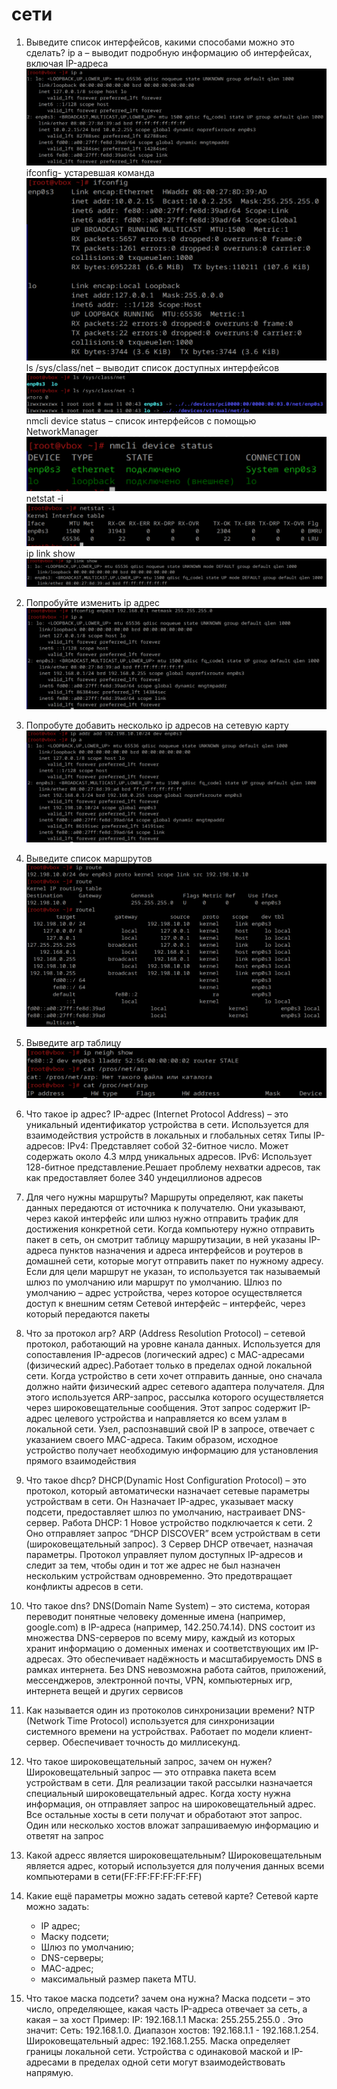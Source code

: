 
# сети

1. Выведите список интерфейсов, какими способами можно это сделать?
ip a – выводит подробную информацию об интерфейсах, включая IP-адреса
![alt text](image.png)
ifconfig- устаревшая команда
![alt text](image-1.png)
ls /sys/class/net – выводит список доступных интерфейсов
![alt text](image-2.png)
nmcli device status – список интерфейсов с помощью NetworkManager
![alt text](image-3.png)
netstat -i
![alt text](image-4.png)
ip link show
![alt text](image-5.png)

2. Попробуйте изменить ip адрес
![alt text](image-6.png)

3. Попробуте добавить несколько ip адресов на сетевую карту
![alt text](image-7.png)

4. Выведите список маршрутов
![alt text](image-8.png)

5. Выведите arp таблицу
![alt text](image-9.png)

6. Что такое ip адрес?
IP-адрес (Internet Protocol Address) – это уникальный идентификатор устройства в сети. Используется для взаимодействия устройств в локальных и глобальных сетях
Типы IP-адресов:
    IPv4: Представляет собой 32-битное число. Может содержать около 4.3 млрд уникальных адресов.
    IPv6: Использует 128-битное представление.Решает проблему нехватки адресов, так как предоставляет более 340 ундециллионов адресов

7. Для чего нужны маршруты?
Маршруты определяют, как пакеты данных передаются от источника к получателю. Они указывают, через какой интерфейс или шлюз нужно отправить трафик для достижения конкретной сети. Когда компьютеру нужно отправить пакет в сеть, он смотрит таблицу маршрутизации, в ней указаны IP-адреса пунктов назначения и адреса интерфейсов и роутеров в домашней сети, которые могут отправить пакет по нужному адресу. Если для цели маршрут не указан, то используется так называемый шлюз по умолчанию или маршрут по умолчанию.
Шлюз по умолчанию – адрес устройства, через которое осуществляется доступ к внешним сетям
Сетевой интерфейс – интерфейс, через который передаются пакеты

8. Что за протокол arp?
ARP (Address Resolution Protocol) – сетевой протокол, работающий на уровне канала данных. Используется для сопоставления IP-адресов (логический адрес) с MAC-адресами (физический адрес).Работает только в пределах одной локальной сети. Когда устройство в сети хочет отправить данные, оно сначала должно найти физический адрес сетевого адаптера получателя. Для этого используется ARP-запрос, рассылка которого осуществляется через широковещательные сообщения. Этот запрос содержит IP-адрес целевого устройства и направляется ко всем узлам в локальной сети. Узел, распознавший свой IP в запросе, отвечает с указанием своего MAC-адреса. Таким образом, исходное устройство получает необходимую информацию для установления прямого взаимодействия

9. Что такое dhcp?
DHCP(Dynamic Host Configuration Protocol) – это протокол, который автоматически назначает сетевые параметры устройствам в сети.
Он Назначает IP-адрес, указывает маску подсети, предоставляет шлюз по умолчанию, настраивает DNS-сервер.
Работа DHCP:
1 Новое устройство подключается к сети.
2 Оно отправляет запрос “DHCP DISCOVER” всем устройствам в сети (широковещательный запрос).
3 Сервер DHCP отвечает, назначая параметры.
Протокол управляет пулом доступных IP-адресов и следит за тем, чтобы один и тот же адрес не был назначен нескольким устройствам одновременно. Это предотвращает конфликты адресов в сети.

10. Что такое dns?
DNS(Domain Name System) – это система, которая переводит понятные человеку доменные имена (например, google.com) в IP-адреса (например, 142.250.74.14). DNS состоит из множества DNS-серверов по всему миру, каждый из которых хранит информацию о доменных именах и соответствующих им IP-адресах. Это обеспечивает надёжность и масштабируемость DNS в рамках интернета. Без DNS невозможна работа сайтов, приложений, мессенджеров, электронной почты, VPN, компьютерных игр, интернета вещей и других сервисов

11. Как называется один из протоколов синхронизации времени?
NTP (Network Time Protocol) используется для синхронизации системного времени на устройствах. Работает по модели клиент-сервер. Обеспечивает точность до миллисекунд.

12. Что такое широковещательный запрос, зачем он нужен?
Широковещательный запрос — это отправка пакета всем устройствам в сети. Для реализации такой рассылки назначается специальный широковещательный адрес. Когда хосту нужна информация, он отправляет запрос на широковещательный адрес. Все остальные хосты в сети получат и обработают этот запрос. Один или несколько хостов вложат запрашиваемую информацию и ответят на запрос

13. Какой адресс является широковещательным?
Широковещательным является адрес, который используется для получения данных всеми компьютерами в сети(FF:FF:FF:FF:FF:FF)

14. Какие ещё параметры можно задать сетевой карте?
Сетевой карте можно задать:
    - IP адрес;
    - Маску подсети;
    - Шлюз по умолчанию;
    - DNS-серверы;
    - MAC-адрес;
    - максимальный размер пакета MTU.

15. Что такое маска подсети? зачем она нужна?
Маска подсети – это число, определяющее, какая часть IP-адреса отвечает за сеть, а какая – за хост
Пример:
 IP: 192.168.1.1
Маска: 255.255.255.0 .
Это значит:
Сеть: 192.168.1.0.
Диапазон хостов: 192.168.1.1 - 192.168.1.254.
Широковещательный адрес: 192.168.1.255.
Маска определяет границы локальной сети. Устройства с одинаковой маской и IP-адресами в пределах одной сети могут взаимодействовать напрямую.



